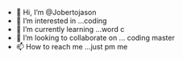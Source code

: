 - 👋 Hi, I’m @Jobertojason
- 👀 I’m interested in ...coding
- 🌱 I’m currently learning ...word c
- 💞️ I’m looking to collaborate on ... coding master
- 📫 How to reach me ...just pm me

<!---
Jobertojason/Jobertojason is a ✨ special ✨ repository because its `README.md` (this file) appears on your GitHub profile.
You can click the Preview link to take a look at your changes.
--->

